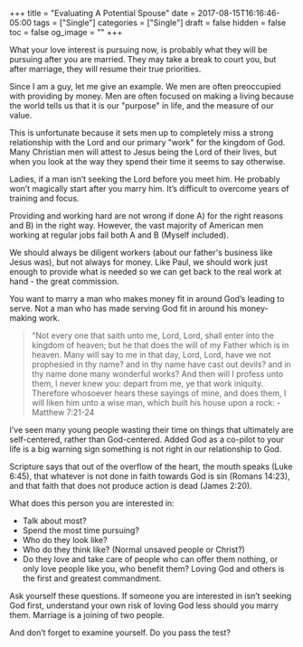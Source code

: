 +++
title = "Evaluating A Potential Spouse"
date = 2017-08-15T16:16:46-05:00
tags = ["Single"]
categories = ["Single"]
draft = false
hidden = false
toc = false
og_image = ""
+++

What your love interest is pursuing now, is probably what they will be pursuing after you are married. They may take a break to court you, but after marriage, they will resume their true priorities.

<!--more-->

Since I am a guy, let me give an example. We men are often preoccupied with providing by money. Men are often focused on making a living because the world tells us that it is our "purpose" in life, and the measure of our value.

This is unfortunate because it sets men up to completely miss a strong relationship with the Lord and our primary "work" for the kingdom of God. Many Christian men will attest to Jesus being the Lord of their lives, but when you look at the way they spend their time it seems to say otherwise.

Ladies, if a man isn’t seeking the Lord before you meet him. He probably won’t magically start after you marry him. It’s difficult to overcome years of training and focus.

Providing and working hard are not wrong if done A) for the right reasons and B) in the right way. However, the vast majority of American men working at regular jobs fail both A and B (Myself included).

We should always be diligent workers (about our father's business like Jesus was), but not always for money. Like Paul, we should work just enough to provide what is needed so we can get back to the real work at hand - the great commission.

You want to marry a man who makes money fit in around God’s leading to serve. Not a man who has made serving God fit in around his money-making work.

>"Not every one that saith unto me, Lord, Lord, shall enter into the kingdom of heaven; but he that does the will of my Father which is in heaven. Many will say to me in that day, Lord, Lord, have we not prophesied in thy name? and in thy name have cast out devils? and in thy name done many wonderful works? And then will I profess unto them, I never knew you: depart from me, ye that work iniquity. Therefore whosoever hears these sayings of mine, and does them, I will liken him unto a wise man, which built his house upon a rock: - Matthew 7:21-24

I’ve seen many young people wasting their time on things that ultimately are self-centered, rather than God-centered. Added God as a co-pilot to your life is a big warning sign something is not right in our relationship to God.

Scripture says that out of the overflow of the heart, the mouth speaks (Luke 6:45), that whatever is not done in faith towards God is sin (Romans 14:23), and that faith that does not produce action is dead (James 2:20).

What does this person you are interested in:

- Talk about most?
- Spend the most time pursuing?
- Who do they look like?
- Who do they think like? (Normal unsaved people or Christ?)
- Do they love and take care of people who can offer them nothing, or only love people like you, who benefit them? Loving God and others is the first and greatest commandment.

Ask yourself these questions. If someone you are interested in isn’t seeking God first, understand your own risk of loving God less should you marry them. Marriage is a joining of two people.

And don’t forget to examine yourself. Do you pass the test?
